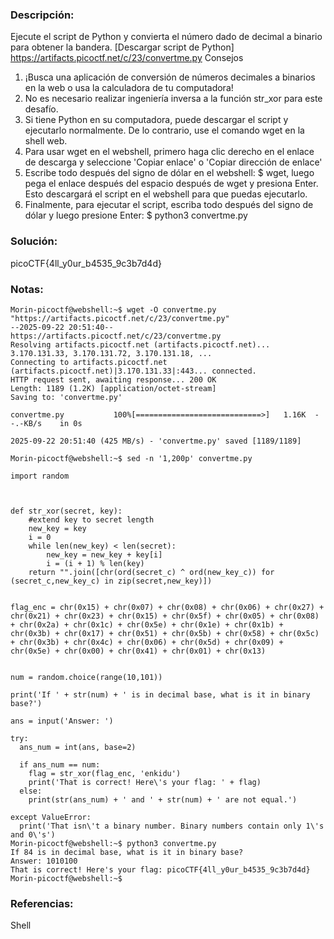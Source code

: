 ### Descripción: 
Ejecute el script de Python y convierta el número dado de decimal a binario para obtener la bandera. [Descargar script de Python] https://artifacts.picoctf.net/c/23/convertme.py
Consejos
1. ¡Busca una aplicación de conversión de números decimales a binarios en la web o usa la calculadora de tu computadora!
2. No es necesario realizar ingeniería inversa a la función str_xor para este desafío.
3. Si tiene Python en su computadora, puede descargar el script y ejecutarlo normalmente. De lo contrario, use el comando wget en la shell web.
4. Para usar wget en el webshell, primero haga clic derecho en el enlace de descarga y seleccione 'Copiar enlace' o 'Copiar dirección de enlace'
5. Escribe todo después del signo de dólar en el webshell: $ wget, luego pega el enlace después del espacio después de wget y presiona Enter. Esto descargará el script en el webshell para que puedas ejecutarlo.
6. Finalmente, para ejecutar el script, escriba todo después del signo de dólar y luego presione Enter: $ python3 convertme.py

### Solución:
picoCTF{4ll_y0ur_b4535_9c3b7d4d}
### Notas:
```shell
Morin-picoctf@webshell:~$ wget -O convertme.py "https://artifacts.picoctf.net/c/23/convertme.py"
--2025-09-22 20:51:40--  https://artifacts.picoctf.net/c/23/convertme.py
Resolving artifacts.picoctf.net (artifacts.picoctf.net)... 3.170.131.33, 3.170.131.72, 3.170.131.18, ...
Connecting to artifacts.picoctf.net (artifacts.picoctf.net)|3.170.131.33|:443... connected.
HTTP request sent, awaiting response... 200 OK
Length: 1189 (1.2K) [application/octet-stream]
Saving to: 'convertme.py'

convertme.py           100%[============================>]   1.16K  --.-KB/s    in 0s      

2025-09-22 20:51:40 (425 MB/s) - 'convertme.py' saved [1189/1189]

Morin-picoctf@webshell:~$ sed -n '1,200p' convertme.py

import random



def str_xor(secret, key):
    #extend key to secret length
    new_key = key
    i = 0
    while len(new_key) < len(secret):
        new_key = new_key + key[i]
        i = (i + 1) % len(key)        
    return "".join([chr(ord(secret_c) ^ ord(new_key_c)) for (secret_c,new_key_c) in zip(secret,new_key)])


flag_enc = chr(0x15) + chr(0x07) + chr(0x08) + chr(0x06) + chr(0x27) + chr(0x21) + chr(0x23) + chr(0x15) + chr(0x5f) + chr(0x05) + chr(0x08) + chr(0x2a) + chr(0x1c) + chr(0x5e) + chr(0x1e) + chr(0x1b) + chr(0x3b) + chr(0x17) + chr(0x51) + chr(0x5b) + chr(0x58) + chr(0x5c) + chr(0x3b) + chr(0x4c) + chr(0x06) + chr(0x5d) + chr(0x09) + chr(0x5e) + chr(0x00) + chr(0x41) + chr(0x01) + chr(0x13)


num = random.choice(range(10,101))

print('If ' + str(num) + ' is in decimal base, what is it in binary base?')

ans = input('Answer: ')

try:
  ans_num = int(ans, base=2)
  
  if ans_num == num:
    flag = str_xor(flag_enc, 'enkidu')
    print('That is correct! Here\'s your flag: ' + flag)
  else:
    print(str(ans_num) + ' and ' + str(num) + ' are not equal.')
  
except ValueError:
  print('That isn\'t a binary number. Binary numbers contain only 1\'s and 0\'s')
Morin-picoctf@webshell:~$ python3 convertme.py
If 84 is in decimal base, what is it in binary base?
Answer: 1010100
That is correct! Here's your flag: picoCTF{4ll_y0ur_b4535_9c3b7d4d}
Morin-picoctf@webshell:~$ 
```
### Referencias:
Shell